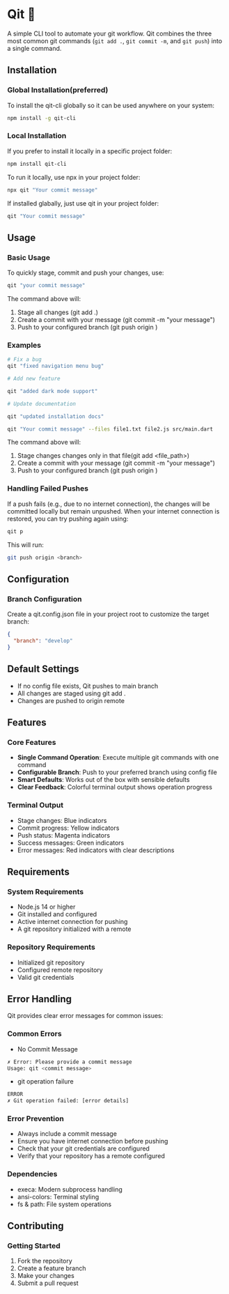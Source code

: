 # Qit 🚀

A simple CLI tool to automate your git workflow. Qit combines the three most common git commands (`git add .`, `git commit -m`, and `git push`) into a single command.

## Installation

### Global Installation(preferred)

To install the qit-cli globally so it can be used anywhere on your system:

```bash
npm install -g qit-cli
```

### Local Installation

If you prefer to install it locally in a specific project folder:

```bash
npm install qit-cli
```

To run it locally, use npx in your project folder:

```bash
npx qit "Your commit message"

```

If installed glabally, just use qit in your project folder:

```bash
qit "Your commit message"

```

## Usage

### Basic Usage

To quickly stage, commit and push your changes, use:

```bash
qit "your commit message"
```

The command above will:

1.  Stage all changes (git add .)
2.  Create a commit with your message (git commit -m "your message")
3.  Push to your configured branch (git push origin )

### Examples

```bash
# Fix a bug
qit "fixed navigation menu bug"

# Add new feature

qit "added dark mode support"

# Update documentation

qit "updated installation docs"
```
``` bash
qit "Your commit message" --files file1.txt file2.js src/main.dart
```
The command above will:

1.  Stage changes changes only in that file(git add <file_path>)
2.  Create a commit with your message (git commit -m "your message")
3.  Push to your configured branch (git push origin )
### Handling Failed Pushes

If a push fails (e.g., due to no internet connection), the changes will be committed locally but remain unpushed. When your internet connection is restored, you can try pushing again using:

```bash
qit p
```

This will run:

```bash
git push origin <branch>
```

## Configuration

### Branch Configuration

Create a qit.config.json file in your project root to customize the target branch:

```json
{
  "branch": "develop"
}
```

## Default Settings

- If no config file exists, Qit pushes to main branch
- All changes are staged using git add .
- Changes are pushed to origin remote

## Features

### Core Features

- **Single Command Operation**: Execute multiple git commands with one command
- **Configurable Branch**: Push to your preferred branch using config file
- **Smart Defaults**: Works out of the box with sensible defaults
- **Clear Feedback**: Colorful terminal output shows operation progress

### Terminal Output

- Stage changes: Blue indicators
- Commit progress: Yellow indicators
- Push status: Magenta indicators
- Success messages: Green indicators
- Error messages: Red indicators with clear descriptions

## Requirements

### System Requirements

- Node.js 14 or higher
- Git installed and configured
- Active internet connection for pushing
- A git repository initialized with a remote

### Repository Requirements

- Initialized git repository
- Configured remote repository
- Valid git credentials

## Error Handling

Qit provides clear error messages for common issues:

### Common Errors

- No Commit Message

```bash
✗ Error: Please provide a commit message
Usage: qit <commit message>
```

- git operation failure

```bash
ERROR
✗ Git operation failed: [error details]
```

### Error Prevention

- Always include a commit message
- Ensure you have internet connection before pushing
- Check that your git credentials are configured
- Verify that your repository has a remote configured

### Dependencies

- execa: Modern subprocess handling
- ansi-colors: Terminal styling
- fs & path: File system operations

## Contributing

### Getting Started

1.  Fork the repository
2.  Create a feature branch
3.  Make your changes
4.  Submit a pull request
